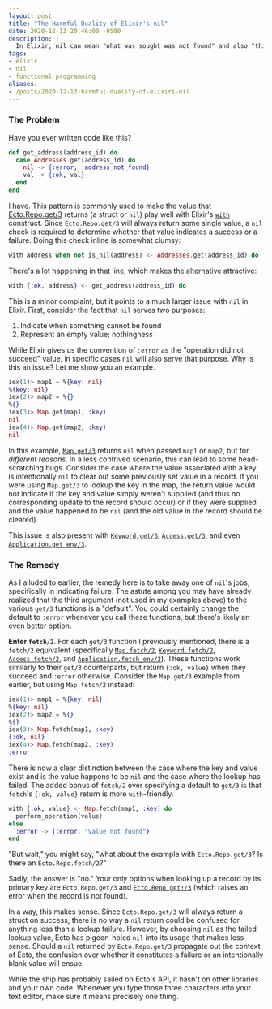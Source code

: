 ```yaml
---
layout: post
title: "The Harmful Duality of Elixir's nil"
date: 2020-12-13 20:46:00 -0500
description: |
  In Elixir, nil can mean "what was sought was not found" and also "this is intentionally blank". This disparity in the intentionality of nil makes life difficult for Elixir developers.
tags:
- elixir
- nil
- functional programming
aliases:
- /posts/2020-12-13-harmful-duality-of-elixirs-nil
---
```


### The Problem

Have you ever written code like this?

```elixir
def get_address(address_id) do
  case Addresses.get(address_id) do
    nil -> {:error, :address_not_found}
    val -> {:ok, val}
  end
end
```

I have. This pattern is commonly used to make the value that [Ecto.Repo.get/3](https://hexdocs.pm/ecto/Ecto.Repo.html#c:get/3) returns (a struct or `nil`) play well with Elixir's [`with`](https://hexdocs.pm/elixir/Kernel.SpecialForms.html#with/1) construct. Since `Ecto.Repo.get/3` will always return some single value, a `nil` check is required to determine whether that value indicates a success or a failure. Doing this check inline is somewhat clumsy:

```elixir
with address when not is_nil(address) <- Addresses.get(address_id) do
```

There's a lot happening in that line, which makes the alternative attractive:

```elixir
with {:ok, address} <- get_address(address_id) do
```

This is a minor complaint, but it points to a much larger issue with `nil` in Elixir. First, consider the fact that `nil` serves two purposes:
1. Indicate when something cannot be found
2. Represent an empty value; nothingness

While Elixir gives us the convention of `:error` as the "operation did not succeed" value, in specific cases `nil` will also serve that purpose. Why is this an issue? Let me show you an example.

```elixir
iex(1)> map1 = %{key: nil}
%{key: nil}
iex(2)> map2 = %{}
%{}
iex(3)> Map.get(map1, :key)
nil
iex(4)> Map.get(map2, :key)
nil
```

In this example, [`Map.get/3`](https://hexdocs.pm/elixir/Map.html#get/3) returns `nil` when passed `map1` or `map2`, but for _different reasons_. In a less contrived scenario, this can lead to some head-scratching bugs. Consider the case where the value associated with a key is intentionally `nil` to clear out some previously set value in a record. If you were using `Map.get/3` to lookup the key in the map, the return value would not indicate if the key and value simply weren't supplied (and thus no corresponding update to the record should occur) or if they were supplied and the value happened to be `nil` (and the old value in the record should be cleared).

This issue is also present with [`Keyword.get/3`](https://hexdocs.pm/elixir/Keyword.html#get/3), [`Access.get/3`](https://hexdocs.pm/elixir/Access.html#get/3), and even [`Application.get_env/3`](https://hexdocs.pm/elixir/Application.html#get_env/3).

### The Remedy

As I alluded to earlier, the remedy here is to take away one of `nil`'s jobs, specifically in indicating failure. The astute among you may have already realized that the third argument (not used in my examples above) to the various `get/3` functions is a "default". You could certainly change the default to `:error` whenever you call these functions, but there's likely an even better option.

**Enter `fetch/2`**. For each `get/3` function I previously mentioned, there is a `fetch/2` equivalent (specifically [`Map.fetch/2`](https://hexdocs.pm/elixir/Map.html#fetch/2), [`Keyword.fetch/2`](https://hexdocs.pm/elixir/Keyword.html#fetch/2), [`Access.fetch/2`](https://hexdocs.pm/elixir/Access.html#fetch/2), and [`Application.fetch_env/2`](https://hexdocs.pm/elixir/Application.html#fetch_env/2)). These functions work similarly to their `get/3` counterparts, but return `{:ok, value}` when they succeed and `:error` otherwise. Consider the `Map.get/3` example from earlier, but using `Map.fetch/2` instead:

```elixir
iex(1)> map1 = %{key: nil}
%{key: nil}
iex(2)> map2 = %{}
%{}
iex(3)> Map.fetch(map1, :key)
{:ok, nil}
iex(4)> Map.fetch(map2, :key)
:error
```

There is now a clear distinction between the case where the key and value exist and is the value happens to be `nil` and the case where the lookup has failed. The added bonus of `fetch/2` over specifying a default to `get/3` is that `fetch`'s `{:ok, value}` return is more `with`-friendly.

```elixir
with {:ok, value} <- Map.fetch(map1, :key) do
  perform_operation(value)
else
  :error -> {:error, "Value not found"}
end
```

"But wait," you might say, "what about the example with `Ecto.Repo.get/3`? Is there an `Ecto.Repo.fetch/2`?"

Sadly, the answer is "no." Your only options when looking up a record by its primary key are `Ecto.Repo.get/3` and [`Ecto.Repo.get!/3`](https://hexdocs.pm/ecto/Ecto.Repo.html#c:get!/3) (which raises an error when the record is not found).

In a way, this makes sense. Since `Ecto.Repo.get/3` will always return a struct on success, there is no way a `nil` return could be confused for anything less than a lookup failure. However, by choosing `nil` as the failed lookup value, Ecto has pigeon-holed `nil` into its usage that makes less sense. Should a `nil` returned by `Ecto.Repo.get/3` propagate out the context of Ecto, the confusion over whether it constitutes a failure or an intentionally blank value will ensue.

While the ship has probably sailed on Ecto's API, it hasn't on other libraries and your own code. Whenever you type those three characters into your text editor, make sure it means precisely one thing.
